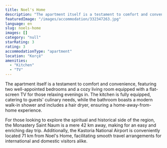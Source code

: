 ```yaml
---
title: Noel's Home
description: "The apartment itself is a testament to comfort and convenience, featuring two well-appointed bedrooms and a cozy living room equipped with a flat-scre..."
featuredImage: "/images/accommodation/332347263.jpg"
language: en
slug: noels-home
images: []
category: "null"
starRating: 3
rating: 3
accommodationType: "apartment"
location: "Korçë"
amenities:
  - "Kitchen"
  - "TV"
---
```


The apartment itself is a testament to comfort and convenience, featuring two well-appointed bedrooms and a cozy living room equipped with a flat-screen TV for those relaxing evenings in. The kitchen is fully equipped, catering to guests' culinary needs, while the bathroom boasts a modern walk-in shower and includes a hair dryer, ensuring a home-away-from-home experience.

For those looking to explore the spiritual and historical side of the region, the Monastery Saint Naum is a mere 42 km away, making for an easy and enriching day trip. Additionally, the Kastoria National Airport is conveniently located 71 km from Noel's Home, facilitating smooth travel arrangements for international and domestic visitors alike.

